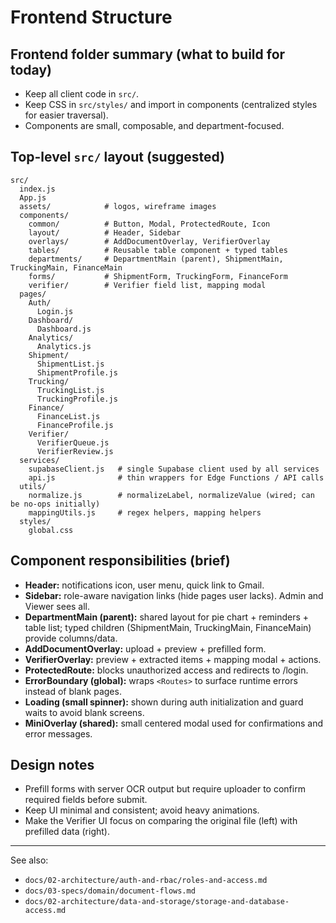 # Frontend Structure

## Frontend folder summary (what to build for today)

- Keep all client code in `src/`.
- Keep CSS in `src/styles/` and import in components (centralized styles for easier traversal).
- Components are small, composable, and department-focused.

## Top-level `src/` layout (suggested)

```
src/
  index.js
  App.js
  assets/            # logos, wireframe images
  components/
    common/          # Button, Modal, ProtectedRoute, Icon
    layout/          # Header, Sidebar
    overlays/        # AddDocumentOverlay, VerifierOverlay
    tables/          # Reusable table component + typed tables
    departments/     # DepartmentMain (parent), ShipmentMain, TruckingMain, FinanceMain
    forms/           # ShipmentForm, TruckingForm, FinanceForm
    verifier/        # Verifier field list, mapping modal
  pages/
    Auth/
      Login.js
    Dashboard/
      Dashboard.js
    Analytics/
      Analytics.js
    Shipment/
      ShipmentList.js
      ShipmentProfile.js
    Trucking/
      TruckingList.js
      TruckingProfile.js
    Finance/
      FinanceList.js
      FinanceProfile.js
    Verifier/
      VerifierQueue.js
      VerifierReview.js
  services/
    supabaseClient.js   # single Supabase client used by all services
    api.js              # thin wrappers for Edge Functions / API calls
  utils/
    normalize.js        # normalizeLabel, normalizeValue (wired; can be no-ops initially)
    mappingUtils.js     # regex helpers, mapping helpers
  styles/
    global.css
```

## Component responsibilities (brief)

- **Header:** notifications icon, user menu, quick link to Gmail.
- **Sidebar:** role-aware navigation links (hide pages user lacks). Admin and Viewer sees all.
- **DepartmentMain (parent):** shared layout for pie chart + reminders + table list; typed children (ShipmentMain, TruckingMain, FinanceMain) provide columns/data.
- **AddDocumentOverlay:** upload + preview + prefilled form.
- **VerifierOverlay:** preview + extracted items + mapping modal + actions.
- **ProtectedRoute:** blocks unauthorized access and redirects to /login.
- **ErrorBoundary (global):** wraps `<Routes>` to surface runtime errors instead of blank pages.
- **Loading (small spinner):** shown during auth initialization and guard waits to avoid blank screens.
- **MiniOverlay (shared):** small centered modal used for confirmations and error messages.

## Design notes

- Prefill forms with server OCR output but require uploader to confirm required fields before submit.
- Keep UI minimal and consistent; avoid heavy animations.
- Make the Verifier UI focus on comparing the original file (left) with prefilled data (right).

---

See also:

- `docs/02-architecture/auth-and-rbac/roles-and-access.md`
- `docs/03-specs/domain/document-flows.md`
- `docs/02-architecture/data-and-storage/storage-and-database-access.md`
